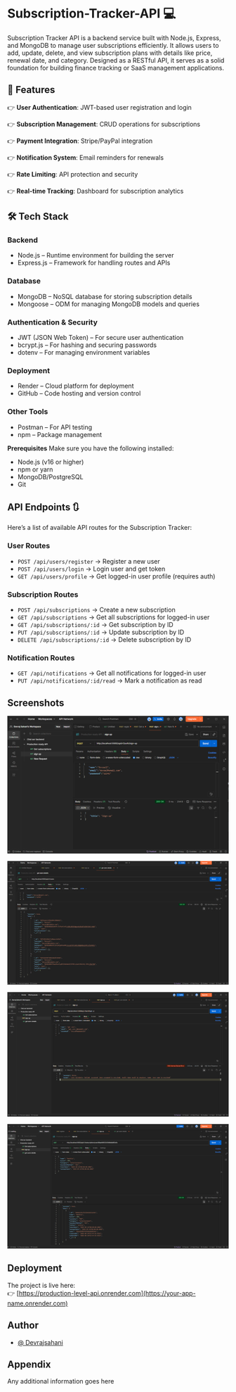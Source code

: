
# Subscription-Tracker-API 💻

Subscription Tracker API is a backend service built with Node.js, Express, and MongoDB to manage user subscriptions efficiently.
It allows users to add, update, delete, and view subscription plans with details like price, renewal date, and category.
Designed as a RESTful API, it serves as a solid foundation for building finance tracking or SaaS management applications.

## 🔋 Features
👉 **User Authentication**: JWT-based user registration and login

👉 **Subscription Management**: CRUD operations for subscriptions

👉 **Payment Integration**: Stripe/PayPal integration

👉 **Notification System**: Email reminders for renewals

👉 **Rate Limiting**: API protection and security

👉 **Real-time Tracking**: Dashboard for subscription analytics






## 🛠️ Tech Stack  

### Backend  
- Node.js – Runtime environment for building the server  
- Express.js – Framework for handling routes and APIs  

### Database  
- MongoDB – NoSQL database for storing subscription details  
- Mongoose – ODM for managing MongoDB models and queries  

### Authentication & Security  
- JWT (JSON Web Token) – For secure user authentication  
- bcrypt.js – For hashing and securing passwords  
- dotenv – For managing environment variables  

### Deployment  
- Render – Cloud platform for deployment  
- GitHub – Code hosting and version control  

### Other Tools  
- Postman – For API testing  
- npm – Package management  

**Prerequisites**
Make sure you have the following installed:
- Node.js (v16 or higher)
- npm or yarn
- MongoDB/PostgreSQL
- Git


## API Endpoints 🔃

Here’s a list of available API routes for the Subscription Tracker:

### User Routes
- `POST /api/users/register` → Register a new user  
- `POST /api/users/login` → Login user and get token  
- `GET /api/users/profile` → Get logged-in user profile (requires auth)  

### Subscription Routes
- `POST /api/subscriptions` → Create a new subscription  
- `GET /api/subscriptions` → Get all subscriptions for logged-in user  
- `GET /api/subscriptions/:id` → Get subscription by ID  
- `PUT /api/subscriptions/:id` → Update subscription by ID  
- `DELETE /api/subscriptions/:id` → Delete subscription by ID  

### Notification Routes
- `GET /api/notifications` → Get all notifications for logged-in user  
- `PUT /api/notifications/:id/read` → Mark a notification as read  



## Screenshots

![App Screenshot](https://raw.githubusercontent.com/Devrajsahani/Subscription-tracker-2/41e39c05580e99032490d090d7d7ebf77052439b/Screenshot%202025-08-17%20135451.png)

![App Screenshot](https://raw.githubusercontent.com/Devrajsahani/Subscription-tracker-2/41e39c05580e99032490d090d7d7ebf77052439b/Screenshot%202025-08-17%20141710.png)

![App Screenshot](https://raw.githubusercontent.com/Devrajsahani/Subscription-tracker-2/41e39c05580e99032490d090d7d7ebf77052439b/Screenshot%202025-08-24%20025001.png)


![App Screenshot](https://raw.githubusercontent.com/Devrajsahani/Subscription-tracker-2/41e39c05580e99032490d090d7d7ebf77052439b/Screenshot%202025-08-25%20131456.png)
## Deployment

The project is live here:  
👉 [https://production-level-api.onrender.com](https://your-app-name.onrender.com)


## Author

- [@ Devrajsahani](https://github.com/Devrajsahani)


## Appendix

Any additional information goes here

